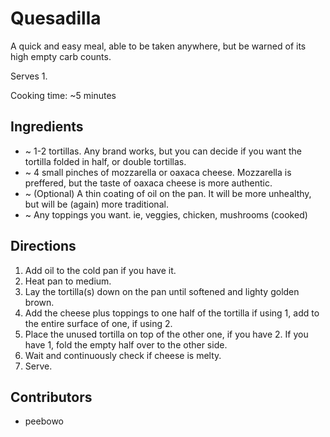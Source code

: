 # Quesadilla

A quick and easy meal, able to be taken anywhere, but be warned of its high empty carb counts.

Serves 1.

Cooking time: ~5 minutes

## Ingredients

- ~ 1-2 tortillas. Any brand works, but you can decide if you want the tortilla folded in half, or double tortillas.
- ~ 4 small pinches of mozzarella or oaxaca cheese. Mozzarella is preffered, but the taste of oaxaca cheese is more authentic.
- ~ (Optional) A thin coating of oil on the pan. It will be more unhealthy, but will be (again) more traditional.
- ~ Any toppings you want. ie, veggies, chicken, mushrooms (cooked)

## Directions

1. Add oil to the cold pan if you have it.
2. Heat pan to medium.
3. Lay the tortilla(s) down on the pan until softened and lighty golden brown.
4. Add the cheese plus toppings to one half of the tortilla if using 1, add to the entire surface of one, if using 2.
5. Place the unused tortilla on top of the other one, if you have 2. If you have 1, fold the empty half over to the other side.
6. Wait and continuously check if cheese is melty.
7. Serve.

## Contributors

- peebowo
